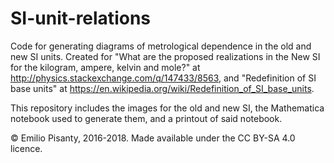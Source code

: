 # SI-unit-relations
Code for generating diagrams of metrological dependence in the old and new SI units. Created for "What are the proposed realizations in the New SI for the kilogram, ampere, kelvin and mole?" at  http://physics.stackexchange.com/q/147433/8563, and "Redefinition of SI base units" at https://en.wikipedia.org/wiki/Redefinition_of_SI_base_units.

This repository includes the images for the old and new SI, the Mathematica notebook used to generate them, and a printout of said notebook.

© Emilio Pisanty, 2016-2018. Made available under the CC BY-SA 4.0 licence.
